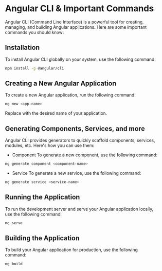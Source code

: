 # Angular CLI & Important Commands

Angular CLI (Command Line Interface) is a powerful tool for creating, managing, and building Angular applications. Here are some important commands you should know:

## Installation

To install Angular CLI globally on your system, use the following command:

```bash
npm install -g @angular/cli
```

## Creating a New Angular Application

To create a new Angular application, run the following command:

```bash
ng new <app-name>
```

Replace <app-name> with the desired name of your application.

## Generating Components, Services, and more

Angular CLI provides generators to quickly scaffold components, services, modules, etc. Here's how you can use them:

- Component
To generate a new component, use the following command:

```bash
ng generate component <component-name>
```

- Service
To generate a new service, use the following command:

```bash
ng generate service <service-name>
```

## Running the Application

To run the development server and serve your Angular application locally, use the following command:

```bash
ng serve
```

## Building the Application

To build your Angular application for production, use the following command:

```bash
ng build
```
